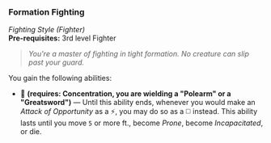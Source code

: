 ### Formation Fighting
*Fighting Style (Fighter)*  
**Pre-requisites:** 3rd level Fighter

> *You're a master of fighting in tight formation. No creature can slip past your guard.*

You gain the following abilities:
* 🔷 **(requires: Concentration, you are wielding a "Polearm" or a "Greatsword")** — Until this ability ends, whenever you would make an *Attack of Opportunity* as a ⚡, you may do so as a ◻️ instead. This ability lasts until you move `5` or more ft., become *Prone*, become *Incapacitated*, or die.
